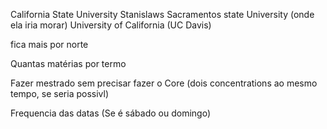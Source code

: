 California State University Stanislaws
Sacramentos state University (onde ela iria morar)
University of California (UC Davis)

fica mais por norte

Quantas matérias por termo

Fazer mestrado sem precisar fazer o Core (dois concentrations ao mesmo tempo, se seria possivl)

Frequencia das datas (Se é sábado ou domingo)